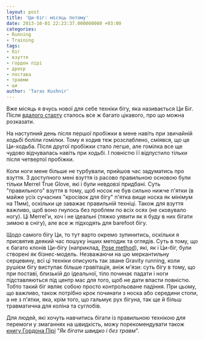 ```yaml
---
layout: post
title: 'Ци-біг: місяць потому'
date: 2013-10-01 22:23:37.000000000 +03:00
categories:
- Running
- Training
tags:
- біг
- взуття
- гордон пірі
- дреєр
- постава
- травми
- ци
author: 'Taras Kushnir'
---
```


Вже місяць я вчусь нової для себе техніки бігу, яка називається Ци Біг. Після <a title="Ода Ци-бігу" href="http://jamming.com.ua/%d0%be%d0%b4%d0%b0-%d0%b1%d1%96%d0%b3%d1%83-%d1%86%d0%b8/" target="_blank"> вдалого старту</a> сталось все ж багато цікавого, про що можна розказати.

На наступний день після першої пробіжки в мене навіть при звичайній ходьбі боліли гомілки. Тому я ходив теж розслаблено, сміявся, що це Ци-ходьба. Після другої пробіжки стало легше, але гомілка все ще чудово відчувалась навіть при ходьбі. І повністю її відпустило тільки після четвертої пробіжки.

Коли ноги мене більше не турбували, прийшов час задуматись про взуття. З доступного мені взуття із расово правильною основою були тільки Merrel True Glove, які і були невдовзі придбані. Суть "правильного" взуття в тому, щоб носок не був сильно нижче п'ятки (в майже усіх сучасних "кросівок для бігу" п'ятка вище носка як мінімум на 11мм), оскільки це заважає правильній техніці. Також для взуття важливо, щоб воно гнулось без проблем по всіх осях (не сковувало ногу). Ці Merrel'и, хоч і не ідеальні (тяжко уявити як я буду в них бігати зимою в снігу), але все ж підходять для barefoot бігу.

Щодо самого бігу Ци, то тут варто окремо зупинитись, оскільки я присвятив деякий час пошуку інших методик та оглядів. Суть в тому, що є багато клонів Ци-бігу (наприклад, <a title="Pose method" href="https://posemethod.com/pose-method/" target="_blank">Pose method</a>), які, як і Ци-біг, були створені як бізнес-модель. Незважаючи на цю меркантильну серцевину, всі ці техніки описують так зване Gravity running, коли рушієм бігу виступає більше гравітація, аніж м'язи: суть бігу в тому, що при поставі, близькій до ідеальної, тіло починає падати і ноги підставляються під центр мас для того, щоб не дати впасти повністю. Тобто такий біг являє собою просто контрольоване падіння. При цьому, що важливо, також потрібно крок починати з носка або середини стопи, а не з п'ятки, яка, крім того, що гальмує рух бігуна, так ще й більш травматична для коліна та суглобів.

Для людей, які хочуть навчитись бігати із правильною технікою для перемоги у змаганнях на швидкість, можу порекомендувати також <a title="Гордон Пірі" href="http://gordonpirie.narod.ru/" target="_blank">книгу Гордона Пірі</a> "<em>Як бігати швидко і без травм</em>".
